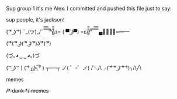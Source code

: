 Sup group 1 it's me Alex.
I committed and pushed this file just to say:

sup people, it's jackson!

( ͡° ͜ʖ ͡°)
¯\_(ツ)_/¯
̿̿ ̿̿ ̿̿ ̿'̿'\̵͇̿̿\з= ( ▀ ͜͞ʖ▀) =ε/̵͇̿̿/’̿’̿ ̿ ̿̿ ̿̿ ̿̿
▄︻̷̿┻̿═━一

( ͡°( ͡° ͜ʖ( ͡° ͜ʖ ͡°)ʖ ͡°) ͡°)


(づ｡◕‿‿◕｡)づ

( ͡ᵔ ͜ʖ ͡ᵔ )
( ͡°╭͜ʖ╮͡° )
┬──┬ ノ( ゜-゜ノ)
/╲/\╭( ͡° ͡° ͜ʖ ͡° ͡°)╮/\╱\

memes

<s>/* dank */ memes</s>
